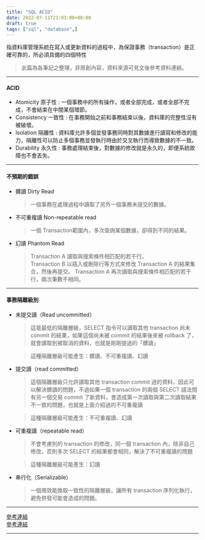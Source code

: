 ```yaml
---
title: "SQL ACID"
date: 2022-07-11T21:03:00+08:00
draft: true
tags: ["sql", "database",]
---
```


指資料庫管理系統在寫入或更新資料的過程中，為保證事務（transaction）是正確可靠的，所必須具備的四個特性<!--more-->
> 此篇為各筆記之整理，非原創內容，資料來源可見文後參考資料連結。

----

#### ACID
- Atomicity 原子性 : 一個事務中的所有操作，或者全部完成，或者全部不完成，不會結束在中間某個環節。
- Consistency 一致性 : 在事務開始之前和事務結束以後，資料庫的完整性沒有被破壞。
- Isolation 隔離性 : 資料庫允許多個並發事務同時對其數據進行讀寫和修改的能力，隔離性可以防止多個事務並發執行時由於交叉執行而導致數據的不一致。
- Durability 永久性 : 事務處理結束後，對數據的修改就是永久的，即便系統故障也不會丟失。

----

#### 不預期的錯誤
- 髒讀 Dirty Read
  > 一個事務在處理過程中讀取了另外一個事務未提交的數據。

- 不可重複讀 Non-repeatable read
  > 一個 Transaction範圍內，多次查詢某個數據，卻得到不同的結果。

- 幻讀 Phantom Read
  > Transaction A 讀取與搜索條件相匹配的若干行。  
    Transaction B 以插入或刪除行等方式來修改 Transaction A 的結果集合，然後再提交。 
    Transaction A 再次讀取與搜索條件相匹配的若干行，兩次筆數不相同。

----

#### 事務隔離級別
- 未提交讀（Read uncommitted）
  > 這是最低的隔離層級，SELECT 指令可以讀取其他 transaction 尚未 commit 的結果，如果這個尚未被 commit 的結果後來被 rollback 了，就會讀取到被取消的資料，也就是剛剛提過的「髒讀」  

  > 這種隔離層級可能產生：髒讀、不可重複讀、幻讀

- 提交讀（read committed）
  > 這個隔離層級只允許讀取其他 transaction commit 過的資料，因此可以解決髒讀的問題，不過如果一個 transaction 的兩個 SELECT 語法間有另一個交易 commit 了新資料，會造成第一次讀取與第二次讀取結果不一致的問題，也就是上面介紹過的不可重複讀  
  
  > 這種隔離層級可能產生：不可重複讀、幻讀

- 可重複讀（repeatable read）
  > 不會考慮別的 transaction 的修改，同一個 transaction 內，除非自己修改，否則多次 SELECT 的結果都會相同，解決了不可重複讀的問題  

  > 這種隔離層級可能產生：幻讀

- 串行化（Serializable）
  > 一個用效能換取一致性的隔離層級，讓所有 transaction 序列化執行，避免併發可能會造成的問題。

----

[參考連結](https://ithelp.ithome.com.tw/articles/10247034)  
[參考連結](https://zh.wikipedia.org/zh-tw/ACID)

----
